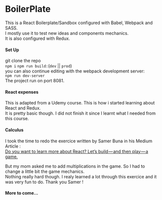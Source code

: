 # BoilerPlate

This is a React Boilerplate/Sandbox configured with Babel, Webpack and SASS.  
I mostly use it to test new ideas and components mechanics.  
It is also configured with Redux.  

#### Set Up  

git clone the repo  
`npm i` 
`npm run build:`(`dev` || `prod`)  
you can also continue editing with the webpack development server:   
`npm run dev-server`  
The project run on port 8081. 

#### React expenses

This is adapted from a Udemy course. This is how i started learning about React and Redux.  
It is pretty basic though. I did not finish it since I learnt what I needed from this course. 

#### Calculus  

I took the time to redo the exercice written by Samer Buna in his Medium Article :  
[Do you want to learn more about React? Let’s build — and then play — a game.](https://medium.freecodecamp.org/do-you-want-to-learn-more-about-react-lets-build-and-then-play-a-game-218e0da5be44)  

But my mom asked me to add multiplications in the game. So I had to change a little bit the game mechanics.   
Nothing really hard though.
I realy learned a lot through this exercice and it was very fun to do. Thank you Samer !

#### More to come...
